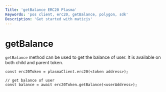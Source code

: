 ```yaml
---
Title: 'getBalance ERC20 Plasma'
Keywords: 'pos client, erc20, getBalance, polygon, sdk'
Description: 'Get started with maticjs'
---
```


# getBalance

`getBalance` method can be used to get the balance of user. It is available on both child and parent token.

```
const erc20Token = plasmaClient.erc20(<token address>);

// get balance of user
const balance = await erc20Token.getBalance(<userAddress>);
```
